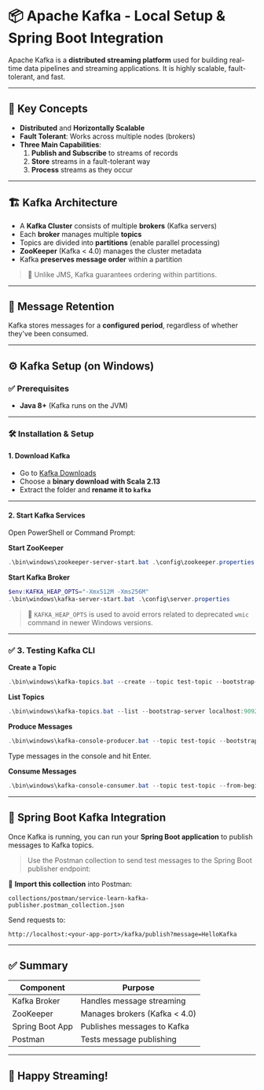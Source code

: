 # 📦 Apache Kafka - Local Setup & Spring Boot Integration

Apache Kafka is a **distributed streaming platform** used for building real-time data pipelines and streaming applications. It is highly scalable, fault-tolerant, and fast.

---

## 📌 Key Concepts

- **Distributed** and **Horizontally Scalable**
- **Fault Tolerant**: Works across multiple nodes (brokers)
- **Three Main Capabilities**:
    1. **Publish and Subscribe** to streams of records
    2. **Store** streams in a fault-tolerant way
    3. **Process** streams as they occur

---

## 🏗️ Kafka Architecture

- A **Kafka Cluster** consists of multiple **brokers** (Kafka servers)
- Each **broker** manages multiple **topics**
- Topics are divided into **partitions** (enable parallel processing)
- **ZooKeeper** (Kafka < 4.0) manages the cluster metadata
- Kafka **preserves message order** within a partition

> 🧠 Unlike JMS, Kafka guarantees ordering within partitions.

---

## 📂 Message Retention

Kafka stores messages for a **configured period**, regardless of whether they've been consumed.

---

## ⚙️ Kafka Setup (on Windows)

### ✅ Prerequisites

- **Java 8+** (Kafka runs on the JVM)

---

### 🛠️ Installation & Setup

#### 1. Download Kafka

- Go to [Kafka Downloads](https://kafka.apache.org/downloads)
- Choose a **binary download with Scala 2.13**
- Extract the folder and **rename it to `kafka`**

---

#### 2. Start Kafka Services

Open PowerShell or Command Prompt:

**Start ZooKeeper**
```powershell
.\bin\windows\zookeeper-server-start.bat .\config\zookeeper.properties
```

**Start Kafka Broker**
```powershell
$env:KAFKA_HEAP_OPTS="-Xmx512M -Xms256M"
.\bin\windows\kafka-server-start.bat .\config\server.properties
```

> 📝 `KAFKA_HEAP_OPTS` is used to avoid errors related to deprecated `wmic` command in newer Windows versions.

---

### ✅ 3. Testing Kafka CLI

**Create a Topic**
```powershell
.\bin\windows\kafka-topics.bat --create --topic test-topic --bootstrap-server localhost:9092 --partitions 1 --replication-factor 1
```

**List Topics**
```powershell
.\bin\windows\kafka-topics.bat --list --bootstrap-server localhost:9092
```

**Produce Messages**
```powershell
.\bin\windows\kafka-console-producer.bat --topic test-topic --bootstrap-server localhost:9092
```

Type messages in the console and hit Enter.

**Consume Messages**
```powershell
.\bin\windows\kafka-console-consumer.bat --topic test-topic --from-beginning --bootstrap-server localhost:9092
```

---

## 🚀 Spring Boot Kafka Integration

Once Kafka is running, you can run your **Spring Boot application** to publish messages to Kafka topics.

> Use the Postman collection to send test messages to the Spring Boot publisher endpoint:

📁 **Import this collection** into Postman:
```
collections/postman/service-learn-kafka-publisher.postman_collection.json
```

Send requests to:
```
http://localhost:<your-app-port>/kafka/publish?message=HelloKafka
```

---

## ✅ Summary

| Component       | Purpose                        |
|----------------|--------------------------------|
| Kafka Broker    | Handles message streaming      |
| ZooKeeper       | Manages brokers (Kafka < 4.0)  |
| Spring Boot App | Publishes messages to Kafka    |
| Postman         | Tests message publishing       |

---

## 🙌 Happy Streaming!
